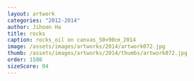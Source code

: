 ```yaml
---
layout: artwork
categories: "2012-2014"
author: Jihoon Ha
title: rocks
caption: rocks_oil on canvas_50×90㎝_2014
image: /assets/images/artworks/2014/artwork072.jpg
thumb: /assets/images/artworks/2014/thumbs/artwork072.jpg
order: 1580
sizeScore: 04
---
```

